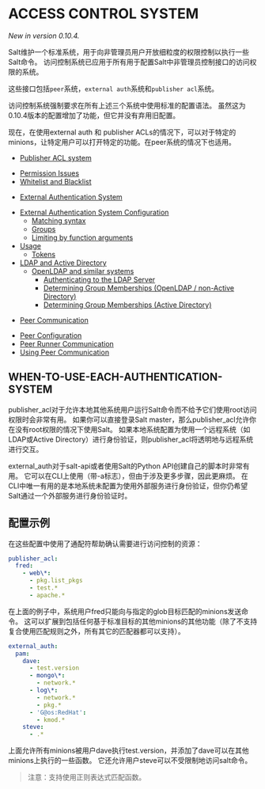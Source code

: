 # ACCESS CONTROL SYSTEM
*New in version 0.10.4.*

Salt维护一个标准系统，用于向非管理员用户开放细粒度的权限控制以执行一些Salt命令。 访问控制系统已应用于所有用于配置Salt中非管理员控制接口的访问权限的系统。

这些接口包括`peer`系统，`external auth`系统和`publisher acl`系统。

访问控制系统强制要求在所有上述三个系统中使用标准的配置语法。 虽然这为0.10.4版本的配置增加了功能，但它并没有弃用旧配置。

现在，在使用external auth 和 publisher ACLs的情况下，可以对于特定的minions，让特定用户可以打开特定的功能。在peer系统的情况下也适用。

+ [Publisher ACL system](https://docs.saltstack.com/en/latest/ref/publisheracl.html)
 - [Permission Issues](https://docs.saltstack.com/en/latest/ref/publisheracl.html#permission-issues)
 - [Whitelist and Blacklist](https://docs.saltstack.com/en/latest/ref/publisheracl.html#whitelist-and-blacklist)
+ [External Authentication System](https://docs.saltstack.com/en/latest/topics/eauth/index.html)
 - [External Authentication System Configuration](https://docs.saltstack.com/en/latest/topics/eauth/index.html#external-authentication-system-configuration)
   - [Matching syntax](https://docs.saltstack.com/en/latest/topics/eauth/index.html#matching-syntax)
   - [Groups](https://docs.saltstack.com/en/latest/topics/eauth/index.html#groups)
   - [Limiting by function arguments](https://docs.saltstack.com/en/latest/topics/eauth/index.html#limiting-by-function-arguments)
 - [Usage](https://docs.saltstack.com/en/latest/topics/eauth/index.html#usage)
   - [Tokens](https://docs.saltstack.com/en/latest/topics/eauth/index.html#tokens)
 - [LDAP and Active Directory](https://docs.saltstack.com/en/latest/topics/eauth/index.html#ldap-and-active-directory)
   - [OpenLDAP and similar systems](https://docs.saltstack.com/en/latest/topics/eauth/index.html#openldap-and-similar-systems)
     - [Authenticating to the LDAP Server](https://docs.saltstack.com/en/latest/topics/eauth/index.html#authenticating-to-the-ldap-server)
     - [Determining Group Memberships (OpenLDAP / non-Active Directory)](https://docs.saltstack.com/en/latest/topics/eauth/index.html#determining-group-memberships-openldap-non-active-directory)
     - [Determining Group Memberships (Active Directory)](https://docs.saltstack.com/en/latest/topics/eauth/index.html#determining-group-memberships-active-directory)
+ [Peer Communication](https://docs.saltstack.com/en/latest/ref/peer.html)
 - [Peer Configuration](https://docs.saltstack.com/en/latest/ref/peer.html#peer-configuration)
 - [Peer Runner Communication](https://docs.saltstack.com/en/latest/ref/peer.html#peer-runner-communication)
 - [Using Peer Communication](https://docs.saltstack.com/en/latest/ref/peer.html#using-peer-communication)

## WHEN-TO-USE-EACH-AUTHENTICATION-SYSTEM
publisher_acl对于允许本地其他系统用户运行Salt命令而不给予它们使用root访问权限时会非常有用。 如果你可以直接登录Salt master，那么publisher_acl允许你在没有root权限的情况下使用Salt。 如果本地系统配置为使用一个远程系统（如LDAP或Active Directory）进行身份验证，则publisher_acl将透明地与远程系统进行交互。

external_auth对于salt-api或者使用Salt的Python API创建自己的脚本时非常有用。 它可以在CLI上使用（带-a标志），但由于涉及更多步骤，因此更麻烦。 在CLI中唯一有用的是本地系统未配置为使用外部服务进行身份验证，但你仍希望Salt通过一个外部服务进行身份验证时。

## 配置示例
在这些配置中使用了通配符帮助确认需要进行访问控制的资源：
```yaml
publisher_acl:
  fred:
    - web\*:
      - pkg.list_pkgs
      - test.*
      - apache.*
```
在上面的例子中，系统用户fred只能向与指定的glob目标匹配的minions发送命令。 这可以扩展到包括任何基于标准目标的其他minions的其他功能（除了不支持复合使用匹配规则之外，所有其它的匹配器都可以支持）。
```yaml
external_auth:
  pam:
    dave:
      - test.version
      - mongo\*:
        - network.*
      - log\*:
        - network.*
        - pkg.*
      - 'G@os:RedHat':
        - kmod.*
    steve:
      - .*
```
上面允许所有minions被用户dave执行test.version，并添加了dave可以在其他minions上执行的一些函数。 它还允许用户steve可以不受限制地访问salt命令。

> 注意：支持使用正则表达式匹配函数。
